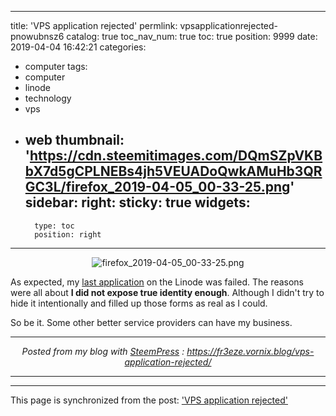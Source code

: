 
---
title: 'VPS application rejected'
permlink: vpsapplicationrejected-pnowubnsz6
catalog: true
toc_nav_num: true
toc: true
position: 9999
date: 2019-04-04 16:42:21
categories:
- computer
tags:
- computer
- linode
- technology
- vps
- web
thumbnail: 'https://cdn.steemitimages.com/DQmSZpVKBbX7d5gCPLNEBs4jh5VEUADoQwkAMuHb3QRGC3L/firefox_2019-04-05_00-33-25.png'
sidebar:
    right:
        sticky: true
widgets:
    -
        type: toc
        position: right
---


<center><img src="https://cdn.steemitimages.com/DQmSZpVKBbX7d5gCPLNEBs4jh5VEUADoQwkAMuHb3QRGC3L/firefox_2019-04-05_00-33-25.png" alt="firefox_2019-04-05_00-33-25.png" /><br/></center>

As expected, my <a href="https://steemit.com/computer/@fr3eze/signingupatraditionalvpsservicesdrivemenuts-fdb11g37fx">last application</a> on the Linode was failed. The reasons were all about <strong>I did not expose true identity enough</strong>. Although I didn't try to hide it intentionally and filled up those forms as real as I could.

So be it. Some other better service providers can have my business. <br /><center><hr/><em>Posted from my blog with <a href='https://wordpress.org/plugins/steempress/'>SteemPress</a> : https://fr3eze.vornix.blog/vps-application-rejected/ </em><hr/></center> 

- - -

This page is synchronized from the post: ['VPS application rejected'](https://steemit.com/@fr3eze/vpsapplicationrejected-pnowubnsz6)
